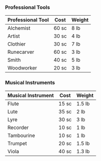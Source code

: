### Professional Tools

| **Professional Tool** | **Cost** | **Weight** |
| --------------------- | -------- | ---------- |
| Alchemist             | 60 sc    | 8 lb       |
| Artist                | 30 sc    | 4 lb       |
| Clothier              | 30 sc    | 7 lb       |
| Runecarver            | 60 sc    | 3 lb       |
| Smith                 | 40 sc    | 5 lb       |
| Woodworker            | 20 sc    | 3 lb       |
### Musical Instruments

| **Musical Instrument** | **Cost** | **Weight** |
| ---------------------- | -------- | ---------- |
| Flute                  | 15 sc    | 1.5 lb     |
| Lute                   | 35 sc    | 2 lb       |
| Lyre                   | 30 sc    | 3 lb       |
| Recorder               | 10 sc    | 1 lb       |
| Tambourine             | 10 sc    | 1 lb       |
| Trumpet                | 20 sc    | 1.5 lb     |
| Viola                  | 40 sc    | 1.3 lb     |

